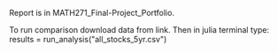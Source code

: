 Report is in MATH271_Final-Project_Portfolio. 

To run comparison download data from link. Then in julia terminal type: 
results = run_analysis("all_stocks_5yr.csv")
